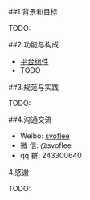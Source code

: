 ##1.背景和目标

TODO:


##2.功能与构成

* [平台组件](https://github.com/svoflee/spartacus/wiki/Components)
* TODO

##3.规范与实践

TODO:


##4.沟通交流

* Weibo: [svoflee](http://www.weibo.com/svoflee)
* 微   信:   @svoflee
* qq 群:  243300640


4.感谢

TODO:




